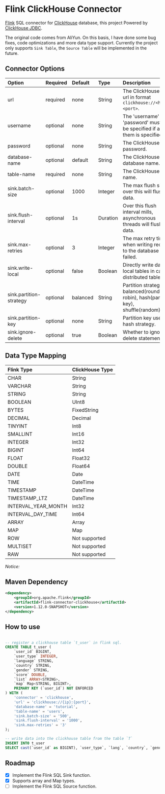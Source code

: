 # Flink ClickHouse Connector

[Flink](https://github.com/apache/flink) SQL connector for [ClickHouse](https://github.com/yandex/ClickHouse) database, this project Powered by [ClickHouse JDBC](https://github.com/ClickHouse/clickhouse-jdbc).

The original code comes from AliYun. On this basis, I have done some bug fixes, code optimizations and more data type support. Currently the project only supports `Sink Table`, the `Source Table` will be implemented in the future.

## Connector Options

| Option                  | Required | Default  | Type     | Description                                                                       |
| :---------------------- | :------- | :------- | :------- | :-------------------------------------------------------------------------------- |
| url                     | required | none     | String   | The ClickHouse jdbc url in format `clickhouse://<host>:<port>`.                   |
| username                | optional | none     | String   | The 'username' and 'password' must both be specified if any of them is specified. |
| password                | optional | none     | String   | The ClickHouse password.                                                          |
| database-name           | optional | default  | String   | The ClickHouse database name.                                                     |
| table-name              | required | none     | String   | The ClickHouse table name.                                                        |
| sink.batch-size         | optional | 1000     | Integer  | The max flush size, over this will flush data.                                   |
| sink.flush-interval     | optional | 1s       | Duration | Over this flush interval mills, asynchronous threads will flush data.             |
| sink.max-retries        | optional | 3        | Integer  | The max retry times when writing records to the database failed.                  |
| sink.write-local        | optional | false    | Boolean  | Directly write data to local tables in case of distributed table.                 |
| sink.partition-strategy | optional | balanced | String   | Partition strategy: balanced(round-robin), hash(partition key), shuffle(random).  |
| sink.partition-key      | optional | none     | String   | Partition key used for hash strategy.                                             |
| sink.ignore-delete      | optional | true     | Boolean  | Whether to ignore delete statements.                                              |

## Data Type Mapping

| Flink Type          | ClickHouse Type |
| :------------------ | :-------------- |
| CHAR                | String          |
| VARCHAR             | String          |
| STRING              | String          |
| BOOLEAN             | UInt8           |
| BYTES               | FixedString     |
| DECIMAL             | Decimal         |
| TINYINT             | Int8            |
| SMALLINT            | Int16           |
| INTEGER             | Int32           |
| BIGINT              | Int64           |
| FLOAT               | Float32         |
| DOUBLE              | Float64         |
| DATE                | Date            |
| TIME                | DateTime        |
| TIMESTAMP           | DateTime        |
| TIMESTAMP_LTZ       | DateTime        |
| INTERVAL_YEAR_MONTH | Int32           |
| INTERVAL_DAY_TIME   | Int64           |
| ARRAY               | Array           |
| MAP                 | Map             |
| ROW                 | Not supported   |
| MULTISET            | Not supported   |
| RAW                 | Not supported   |

*Notice:* 

## Maven Dependency

```xml
<dependency>
    <groupId>org.apache.flink</groupId>
    <artifactId>flink-connector-clickhouse</artifactId>
    <version>1.12.0-SNAPSHOT</version>
</dependency>
```

## How to use

```SQL

-- register a clickhouse table `t_user` in flink sql.
CREATE TABLE t_user (
    `user_id` BIGINT,
    `user_type` INTEGER,
    `language` STRING,
    `country` STRING,
    `gender` STRING,
    `score` DOUBLE,
    `list` ARRAY<STRING>,
    `map` Map<STRING, BIGINT>,
    PRIMARY KEY (`user_id`) NOT ENFORCED
) WITH (
    'connector' = 'clickhouse',
    'url' = 'clickhouse://{ip}:{port}',
    'database-name' = 'tutorial',
    'table-name' = 'users',
    'sink.batch-size' = '500',
    'sink.flush-interval' = '1000',
    'sink.max-retries' = '3'
);

-- write data into the clickhouse table from the table `T`
INSERT INTO t_user
SELECT cast(`user_id` as BIGINT), `user_type`, `lang`, `country`, `gender`, `score`, ARRAY['CODER', 'SPORTSMAN'], CAST(MAP['BABA', cast(10 as BIGINT), 'NIO', cast(8 as BIGINT)] AS MAP<STRING, BIGINT>) FROM T;

```

## Roadmap

- [x] Implement the Flink SQL Sink function.
- [x] Supports array and Map types.
- [ ] Implement the Flink SQL Source function.
